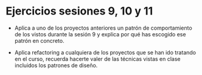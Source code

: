 # Ejercicios sesiones 9, 10 y 11

  - Aplica a uno de los proyectos anteriores un patrón de comportamiento de los vistos durante la sesión 9 y explica por qué has escogido ese patrón en concreto.


  - Aplica refactoring a cualquiera de los proyectos que se han ido tratando en el curso, recuerda hacerte valer de las técnicas vistas en clase incluidos los patrones de diseño.